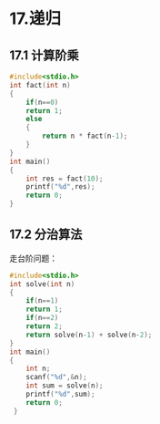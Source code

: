 # 17.递归

## 17.1 计算阶乘

```c
#include<stdio.h>
int fact(int n)
{
	if(n==0)
	return 1;
	else
	{
		return n * fact(n-1);
	}
}
int main()
{
	int res = fact(10);
	printf("%d",res);
	return 0;
}
```

## 17.2 分治算法

走台阶问题：

```c
#include<stdio.h>
int solve(int n)
{
	if(n==1)
	return 1;
	if(n==2)
    return 2;
    return solve(n-1) + solve(n-2);
}
int main()
{
	int n;
	scanf("%d",&n);
	int sum = solve(n);
	printf("%d",sum);
	return 0;
 } 
```

# 

